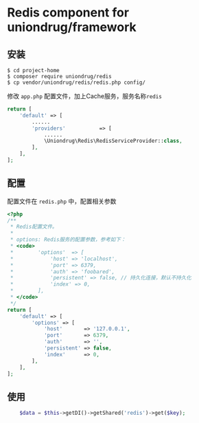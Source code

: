 # Redis component for uniondrug/framework

## 安装

```shell
$ cd project-home
$ composer require uniondrug/redis
$ cp vendor/uniondrug/redis/redis.php config/
```

修改 `app.php` 配置文件，加上Cache服务，服务名称`redis`

```php
return [
    'default' => [
        ......
        'providers'           => [
            ......
            \Uniondrug\Redis\RedisServiceProvider::class,
        ],
    ],
];
```

## 配置

配置文件在 `redis.php` 中，配置相关参数

```php
<?php
/**
 * Redis配置文件。
 *
 * options: Redis服务的配置参数，参考如下：
 * <code>
 *        'options'  => [
 *            'host' => 'localhost',
 *            'port' => 6379,
 *            'auth' => 'foobared',
 *            'persistent' => false, // 持久化连接，默认不持久化
 *            'index' => 0,
 *        ],
 * </code>
 */
return [
    'default' => [
        'options' => [
            'host'       => '127.0.0.1',
            'port'       => 6379,
            'auth'       => '',
            'persistent' => false,
            'index'      => 0,
        ],
    ],
];
```

## 使用

```php
    $data = $this->getDI()->getShared('redis')->get($key);
```
